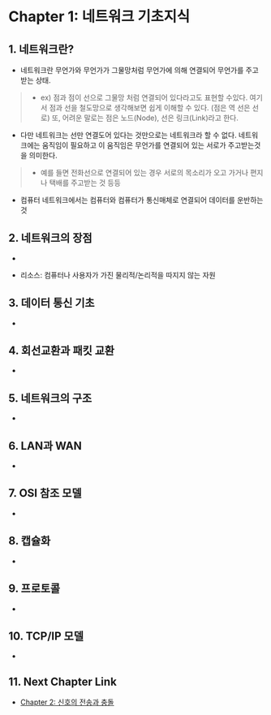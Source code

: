 #  Chapter 1: 네트워크 기초지식 #

## 1. 네트워크란?
- 네트워크란 무언가와 무언가가 그물망처럼 무언가에 의해 연결되어 무언가를 주고받는 상태.

> - ex) 점과 점이 선으로 그물망 처럼 연결되어 있다라고도 표현할 수있다. 여기서 점과 선을 철도망으로 생각해보면 쉽게 이해할 수 있다. (점은 역 선은 선로) 또, 어려운 말로는 점은 노드(Node), 선은 링크(Link)라고 한다. 

- 다만 네트워크는 선만 연결도어 있다는 것만으로는 네트워크라 할 수 없다. 네트워크에는 움직임이 필요하고 이 움직임은 무언가를 연결되어 있는 서로가 주고받는것을 의미한다.

> - 예를 들면 전화선으로 연결되어 있는 경우 서로의 목소리가 오고 가거나 편지나 택배를 주고받는 것 등등

- 컴퓨터 네트워크에서는 컴퓨터와 컴퓨터가 통신매체로 연결되어 데이터를 운반하는 것

## 2. 네트워크의 장점
- 

* 리소스: 컴퓨터나 사용자가 가진 물리적/논리적을 따지지 않는 자원

## 3. 데이터 통신 기초
- 

## 4. 회선교환과 패킷 교환
-

## 5. 네트워크의 구조
-  

## 6. LAN과 WAN
- 

## 7. OSI 참조 모델
- 

## 8. 캡슐화
- 

## 9. 프로토콜
- 

## 10. TCP/IP 모델
- 

## 11. Next Chapter Link
- [Chapter 2: 신호의 전송과 충돌](https://github.com/wargi/Etc/blob/master/Network/Chapter2.md)
